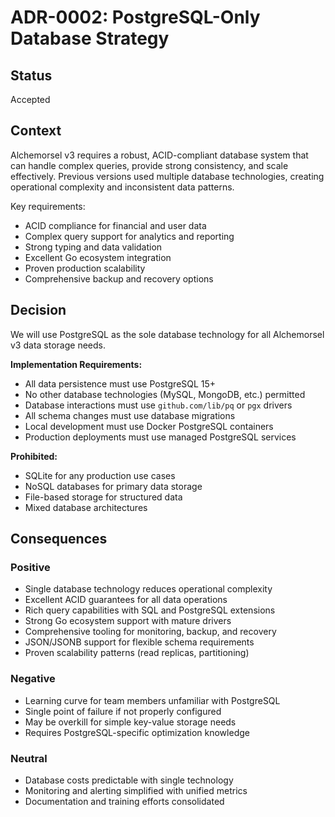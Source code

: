 # ADR-0002: PostgreSQL-Only Database Strategy

## Status
Accepted

## Context
Alchemorsel v3 requires a robust, ACID-compliant database system that can handle complex queries, provide strong consistency, and scale effectively. Previous versions used multiple database technologies, creating operational complexity and inconsistent data patterns.

Key requirements:
- ACID compliance for financial and user data
- Complex query support for analytics and reporting
- Strong typing and data validation
- Excellent Go ecosystem integration
- Proven production scalability
- Comprehensive backup and recovery options

## Decision
We will use PostgreSQL as the sole database technology for all Alchemorsel v3 data storage needs.

**Implementation Requirements:**
- All data persistence must use PostgreSQL 15+
- No other database technologies (MySQL, MongoDB, etc.) permitted
- Database interactions must use `github.com/lib/pq` or `pgx` drivers
- All schema changes must use database migrations
- Local development must use Docker PostgreSQL containers
- Production deployments must use managed PostgreSQL services

**Prohibited:**
- SQLite for any production use cases
- NoSQL databases for primary data storage
- File-based storage for structured data
- Mixed database architectures

## Consequences

### Positive
- Single database technology reduces operational complexity
- Excellent ACID guarantees for all data operations
- Rich query capabilities with SQL and PostgreSQL extensions
- Strong Go ecosystem support with mature drivers
- Comprehensive tooling for monitoring, backup, and recovery
- JSON/JSONB support for flexible schema requirements
- Proven scalability patterns (read replicas, partitioning)

### Negative
- Learning curve for team members unfamiliar with PostgreSQL
- Single point of failure if not properly configured
- May be overkill for simple key-value storage needs
- Requires PostgreSQL-specific optimization knowledge

### Neutral
- Database costs predictable with single technology
- Monitoring and alerting simplified with unified metrics
- Documentation and training efforts consolidated